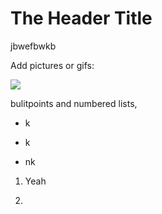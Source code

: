 # The Header Title



jbwefbwkb



Add pictures or gifs:

![](https://web.archive.org/web/20090731153102if_/http://www.geocities.com/RainForest/6296/adoptions/agbubblep.gif)



bulitpoints and numbered lists,

- k

- k

- nk





1. Yeah

2. 



